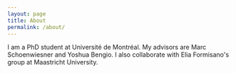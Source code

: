 ```yaml
---
layout: page
title: About
permalink: /about/
---
```

I am a PhD student at Universit&eacute; de Montr&eacute;al. My advisors are Marc Schoenwiesner and Yoshua Bengio. I also collaborate with Elia Formisano's group at Maastricht University. 



<!-- You can find the source code for the Jekyll new theme at:
{% include icon-github.html username="jglovier" %} /
[jekyll-new](https://github.com/jglovier/jekyll-new) -->

